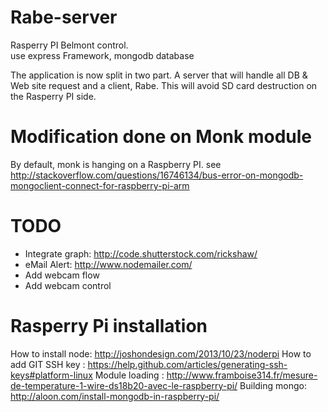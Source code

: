 Rabe-server
===========

Rasperry PI Belmont control.  
use express Framework, mongodb database  

The application is now split in two part. A server that will handle all DB & Web site request and a client, Rabe. This will avoid SD card destruction on the Rasperry PI side. 


Modification done on Monk module 
================================

By default, monk is hanging on a Raspberry PI.
see http://stackoverflow.com/questions/16746134/bus-error-on-mongodb-mongoclient-connect-for-raspberry-pi-arm

TODO
====

 * Integrate graph: http://code.shutterstock.com/rickshaw/
 * eMail Alert: http://www.nodemailer.com/
 * Add webcam flow
 * Add webcam control

Rasperry Pi installation
========================

How to install node: http://joshondesign.com/2013/10/23/noderpi
How to add GIT SSH key : https://help.github.com/articles/generating-ssh-keys#platform-linux
Module loading : http://www.framboise314.fr/mesure-de-temperature-1-wire-ds18b20-avec-le-raspberry-pi/
Building mongo: http://aloon.com/install-mongodb-in-raspberry-pi/


